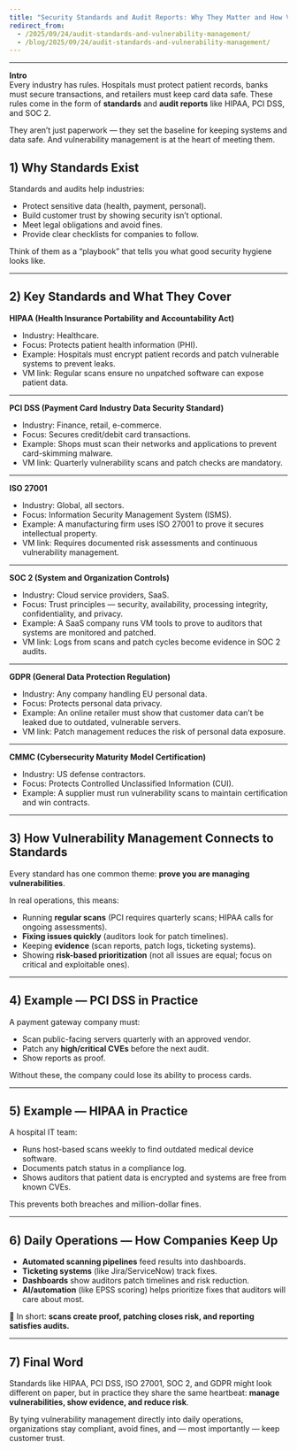 ```yaml
---
title: "Security Standards and Audit Reports: Why They Matter and How Vulnerability Management Helps"
redirect_from:
  - /2025/09/24/audit-standards-and-vulnerability-management/
  - /blog/2025/09/24/audit-standards-and-vulnerability-management/
---
```

---

**Intro**  
Every industry has rules. Hospitals must protect patient records, banks must secure transactions, and retailers must keep card data safe. These rules come in the form of **standards** and **audit reports** like HIPAA, PCI DSS, and SOC 2.  

They aren’t just paperwork — they set the baseline for keeping systems and data safe. And vulnerability management is at the heart of meeting them.

<!--more-->

## 1) Why Standards Exist

Standards and audits help industries:  
- Protect sensitive data (health, payment, personal).  
- Build customer trust by showing security isn’t optional.  
- Meet legal obligations and avoid fines.  
- Provide clear checklists for companies to follow.  

Think of them as a “playbook” that tells you what good security hygiene looks like.

---

## 2) Key Standards and What They Cover

**HIPAA (Health Insurance Portability and Accountability Act)**  
- Industry: Healthcare.  
- Focus: Protects patient health information (PHI).  
- Example: Hospitals must encrypt patient records and patch vulnerable systems to prevent leaks.  
- VM link: Regular scans ensure no unpatched software can expose patient data.

---

**PCI DSS (Payment Card Industry Data Security Standard)**  
- Industry: Finance, retail, e-commerce.  
- Focus: Secures credit/debit card transactions.  
- Example: Shops must scan their networks and applications to prevent card-skimming malware.  
- VM link: Quarterly vulnerability scans and patch checks are mandatory.

---

**ISO 27001**  
- Industry: Global, all sectors.  
- Focus: Information Security Management System (ISMS).  
- Example: A manufacturing firm uses ISO 27001 to prove it secures intellectual property.  
- VM link: Requires documented risk assessments and continuous vulnerability management.

---

**SOC 2 (System and Organization Controls)**  
- Industry: Cloud service providers, SaaS.  
- Focus: Trust principles — security, availability, processing integrity, confidentiality, and privacy.  
- Example: A SaaS company runs VM tools to prove to auditors that systems are monitored and patched.  
- VM link: Logs from scans and patch cycles become evidence in SOC 2 audits.

---

**GDPR (General Data Protection Regulation)**  
- Industry: Any company handling EU personal data.  
- Focus: Protects personal data privacy.  
- Example: An online retailer must show that customer data can’t be leaked due to outdated, vulnerable servers.  
- VM link: Patch management reduces the risk of personal data exposure.

---

**CMMC (Cybersecurity Maturity Model Certification)**  
- Industry: US defense contractors.  
- Focus: Protects Controlled Unclassified Information (CUI).  
- Example: A supplier must run vulnerability scans to maintain certification and win contracts.  

---

## 3) How Vulnerability Management Connects to Standards

Every standard has one common theme: **prove you are managing vulnerabilities**.  

In real operations, this means:  
- Running **regular scans** (PCI requires quarterly scans; HIPAA calls for ongoing assessments).  
- **Fixing issues quickly** (auditors look for patch timelines).  
- Keeping **evidence** (scan reports, patch logs, ticketing systems).  
- Showing **risk-based prioritization** (not all issues are equal; focus on critical and exploitable ones).  

---

## 4) Example — PCI DSS in Practice

A payment gateway company must:  
- Scan public-facing servers quarterly with an approved vendor.  
- Patch any **high/critical CVEs** before the next audit.  
- Show reports as proof.  

Without these, the company could lose its ability to process cards.

---

## 5) Example — HIPAA in Practice

A hospital IT team:  
- Runs host-based scans weekly to find outdated medical device software.  
- Documents patch status in a compliance log.  
- Shows auditors that patient data is encrypted and systems are free from known CVEs.  

This prevents both breaches and million-dollar fines.

---

## 6) Daily Operations — How Companies Keep Up

- **Automated scanning pipelines** feed results into dashboards.  
- **Ticketing systems** (like Jira/ServiceNow) track fixes.  
- **Dashboards** show auditors patch timelines and risk reduction.  
- **AI/automation** (like EPSS scoring) helps prioritize fixes that auditors will care about most.  

📌 In short: **scans create proof, patching closes risk, and reporting satisfies audits.**

---

## 7) Final Word

Standards like HIPAA, PCI DSS, ISO 27001, SOC 2, and GDPR might look different on paper, but in practice they share the same heartbeat: **manage vulnerabilities, show evidence, and reduce risk**.  

By tying vulnerability management directly into daily operations, organizations stay compliant, avoid fines, and — most importantly — keep customer trust.
